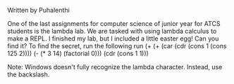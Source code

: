 Written by Puhalenthi

One of the last assignments for computer science of junior year for ATCS students is the lambda lab. We are tasked with using lambda calculus to make a REPL. I finished my lab, but I included a little easter egg! Can you find it? To find the secret, run the following run (+ (+ (car (cdr (cons 1 (cons 125 2)))) (- (* 3 14) (factorial 0))) (cdr (cons 1 1)))

Note: Windows doesn't fully recognize the lambda character. Instead, use the backslash.
